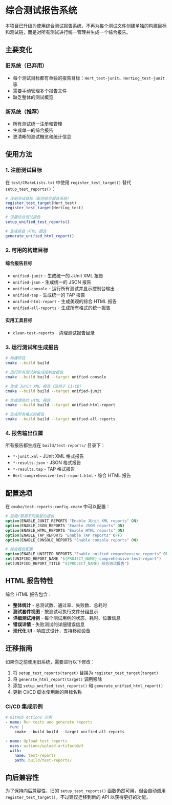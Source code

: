 # 综合测试报告系统

本项目已升级为使用综合测试报告系统，不再为每个测试文件创建单独的构建目标和测试链，而是对所有测试进行统一管理并生成一个综合报告。

## 主要变化

### 旧系统（已弃用）

- 每个测试目标都有单独的报告目标：`Hert_test-junit`、`HertLog_test-junit` 等
- 需要手动管理多个报告文件
- 缺乏整体的测试概览

### 新系统（推荐）

- 所有测试统一注册和管理
- 生成单一的综合报告
- 更清晰的测试概览和统计信息

## 使用方法

### 1. 注册测试目标

在 `test/CMakeLists.txt` 中使用 `register_test_target()` 替代 `setup_test_reports()`：

```cmake
# 注册测试目标（新的综合报告系统）
register_test_target(Hert_test)
register_test_target(HertLog_test)

# 设置综合测试报告
setup_unified_test_reports()

# 生成综合 HTML 报告
generate_unified_html_report()
```

### 2. 可用的构建目标

#### 综合报告目标

- `unified-junit` - 生成统一的 JUnit XML 报告
- `unified-json` - 生成统一的 JSON 报告
- `unified-console` - 运行所有测试并显示控制台输出
- `unified-tap` - 生成统一的 TAP 报告
- `unified-html-report` - 生成美观的综合 HTML 报告
- `unified-all-reports` - 生成所有格式的统一报告

#### 实用工具目标

- `clean-test-reports` - 清理测试报告目录

### 3. 运行测试和生成报告

```bash
# 构建项目
cmake --build build

# 运行所有测试并生成控制台报告
cmake --build build --target unified-console

# 生成 JUnit XML 报告（适用于 CI/CD）
cmake --build build --target unified-junit

# 生成漂亮的 HTML 报告
cmake --build build --target unified-html-report

# 生成所有格式的报告
cmake --build build --target unified-all-reports
```

### 4. 报告输出位置

所有报告都生成在 `build/test-reports/` 目录下：

- `*-junit.xml` - JUnit XML 格式报告
- `*-results.json` - JSON 格式报告
- `*-results.tap` - TAP 格式报告
- `Hert-comprehensive-test-report.html` - 综合 HTML 报告

## 配置选项

在 `cmake/test-reports-config.cmake` 中可以配置：

```cmake
# 启用/禁用不同类型的报告
option(ENABLE_JUNIT_REPORTS "Enable JUnit XML reports" ON)
option(ENABLE_JSON_REPORTS "Enable JSON reports" ON)
option(ENABLE_HTML_REPORTS "Enable HTML reports" ON)
option(ENABLE_TAP_REPORTS "Enable TAP reports" OFF)
option(ENABLE_CONSOLE_REPORTS "Enable console reports" ON)

# 综合报告配置
option(ENABLE_UNIFIED_REPORTS "Enable unified comprehensive reports" ON)
set(UNIFIED_REPORT_NAME "${PROJECT_NAME}-comprehensive-test-report")
set(UNIFIED_REPORT_TITLE "${PROJECT_NAME} 综合测试报告")
```

## HTML 报告特性

综合 HTML 报告包含：

- **整体统计** - 总测试数、通过率、失败数、总耗时
- **测试套件视图** - 按测试可执行文件分组显示
- **详细测试用例** - 每个测试用例的状态、耗时、位置信息
- **错误详情** - 失败测试的详细错误信息
- **现代化 UI** - 响应式设计，支持移动设备

## 迁移指南

如果你之前使用旧系统，需要进行以下修改：

1. 将 `setup_test_reports(target)` 替换为 `register_test_target(target)`
2. 将 `generate_html_report(target)` 调用移除
3. 添加 `setup_unified_test_reports()` 和 `generate_unified_html_report()`
4. 更新 CI/CD 脚本使用新的目标名称

### CI/CD 集成示例

```yaml
# GitHub Actions 示例
- name: Run tests and generate reports
  run: |
    cmake --build build --target unified-all-reports
    
- name: Upload test reports
  uses: actions/upload-artifact@v3
  with:
    name: test-reports
    path: build/test-reports/
```

## 向后兼容性

为了保持向后兼容性，旧的 `setup_test_reports()` 函数仍然可用，但会自动调用 `register_test_target()`。不过建议迁移到新的 API 以获得更好的功能。
